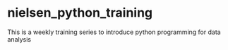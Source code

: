 # nielsen_python_training
This is a weekly training series to introduce python programming for data analysis
